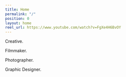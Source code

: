 ```yaml
---
title: Home
permalink: "/"
position: 0
layout: home
reel_url: https://www.youtube.com/watch?v=FgXe4H6BvOY
---
```


Creative.

Filmmaker.

Photographer.

Graphic Designer.
